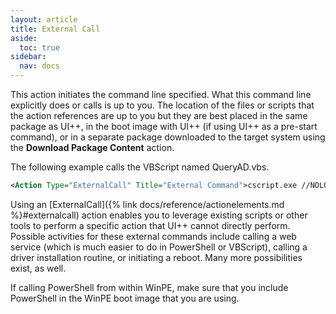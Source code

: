 ```yaml
---
layout: article
title: External Call
aside:
  toc: true
sidebar:
  nav: docs
---
```


This action initiates the command line specified.  What this command line explicitly does or calls is up to you. The location of the files or scripts that the action references are up to you but they are best placed in the same package as UI++, in the boot image with UI++ (if using UI++ as a pre-start command), or in a separate package downloaded to the target system using the **Download Package Content** action.

The following example calls the VBScript named QueryAD.vbs.

~~~ xml 
<Action Type="ExternalCall" Title="External Command">cscript.exe //NOLOGO //B QueryAD.vbs</Action>
~~~

Using an [ExternalCall]({% link docs/reference/actionelements.md %}#externalcall) action enables you to leverage existing scripts or other tools to perform a specific action that UI++ cannot directly perform. Possible activities for these external commands include calling a web service (which is much easier to do in PowerShell or VBScript), calling a driver installation routine, or initiating a reboot. Many more possibilities exist, as well.

If calling PowerShell from within WinPE, make sure that you include PowerShell in the WinPE boot image that you are using.